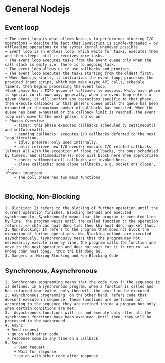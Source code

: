 # General Nodejs

## Event loop
    + The event loop is what allows Node.js to perform non-blocking I/O operations — despite the fact that JavaScript is single-threaded — by offloading operations to the system kernel whenever possible.
    + Event loop is an endless loop, which waits for tasks, executes them and then sleeps until it receives more tasks.
    + The event loop executes tasks from the event queue only when the call stack is empty i.e. there is no ongoing task.
    + The event loop allows us to use callbacks and promises.
    + The event loop executes the tasks starting from the oldest first.
    + When Node.js starts, it initializes the event loop, processes the provided input script, which may make async API calls, schedule timers, then begins processing the event loop.
    +Each phase has a FIFO queue of callbacks to execute. While each phase is special in its own way, generally, when the event loop enters a given phase, it will perform any operations specific to that phase, then execute callbacks in that phase's queue until the queue has been exhausted or the maximum number of callbacks has executed. When the queue has been exhausted or the callback limit is reached, the event loop will move to the next phase, and so on
    + Phases Overview:
        + timer: this phase executes callbacks scheduled by setTimeout() and setInterval().
        + pending callbacks: executes I/O callbacks deferred to the next loop iteration.
        + idle, prepare: only used internally.
        + poll: retrieve new I/O events; execute I/O related callbacks (almost all with the exception of close callbacks, the ones scheduled by timers, and setImmediate()); node will block here when appropriate.
        + check: setImmediate() callbacks are invoked here.
        + close callbacks: some close callbacks, e.g. socket.on('close', ...).
    +Phases important
        + The poll phase has two main functions
            +
## Blocking, Non-Blocking
    1. Blocking: It refers to the blocking of further operation until the current operation finishes. Blocking methods are executed synchronously. Synchronously means that the program is executed line by line. The program waits until the called function or the operation returns. => chặn các hoạt động tiếp theo khi hoạt động này kết thúc.
    2. Non-Blocking: It refers to the program that does not block the execution of further operations. Non-Blocking methods are executed asynchronously. Asynchronously means that the program may not necessarily execute line by line. The program calls the function and move to the next operation and does not wait for it to return. => không chặn hoạt động,  thực thi bất đồng bộ.
    3. Dangers of Mixing Blocking and Non-Blocking Code
## Synchronous, Asynchronous 
    1. Synchronous programming means that the code runs in the sequence it is defined. In a synchronous program, when a function is called and has returned some value, only then will the next line be executed.
    2. Asynchronous programming, on the other hand, refers code that doesn't execute in sequence. These functions are performed not according to the sequence they are defined inside a program but only when certain conditions are met.
    3.  Asynchronous functions will run and execute only after all the synchronous functions have been executed. Until then, they will be processed in the background
    4. Async:
     + Send request
     + go on with other code
     + response come in any time on a callback
    5. Sync:
        + Send request
        + Wait for response
        + go on with other code after response